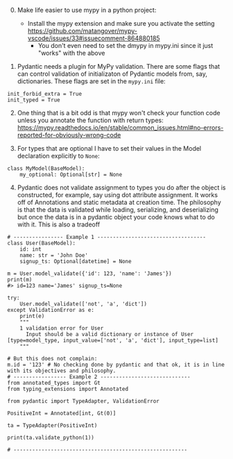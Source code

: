 0. Make life easier to use mypy in a python project:
   - Install the mypy extension and make sure you activate the setting https://github.com/matangover/mypy-vscode/issues/33#issuecomment-864880185
        - You don't even need to set the dmypy  in mypy.ini since it just "works" with the above

    
1. Pydantic needs a plugin for MyPy validation. There are some flags that can
control validation of initializaton of Pydantic models from, say, dictionaries.
These flags are set in the `mypy.ini` file:
```
init_forbid_extra = True
init_typed = True
```
2. One thing that is a bit odd is that mypy won't check your function code 
unless you annotate the function with return types: 
https://mypy.readthedocs.io/en/stable/common_issues.html#no-errors-reported-for-obviously-wrong-code

3. For types that are optional I have to set their values in the Model declaration explicitly to `None`:
```
class MyModel(BaseModel):
    my_optional: Optional[str] = None
```

4. Pydantic does not validate assignment to types you do after the object is
constructed, for example, say using dot attribute assignment. It works off of
Annotations and static metadata at creation time. The philosophy is that the
data is validated while loading, serializing, and deserializing but once the
data is in a pydantic object your code knows what to do with it. This is also a 
tradeoff
```
# ---------------- Example 1 -----------------------------------
class User(BaseModel):
    id: int
    name: str = 'John Doe'
    signup_ts: Optional[datetime] = None

m = User.model_validate({'id': 123, 'name': 'James'})
print(m)
#> id=123 name='James' signup_ts=None

try:
    User.model_validate(['not', 'a', 'dict'])
except ValidationError as e:
    print(e)
    """
    1 validation error for User
      Input should be a valid dictionary or instance of User [type=model_type, input_value=['not', 'a', 'dict'], input_type=list]
    """

# But this does not complain:
m.id = '123' # No checking done by pydantic and that ok, it is in line with its objectives and philosophy.
# ----------------- Example 2 -----------------------------
from annotated_types import Gt
from typing_extensions import Annotated

from pydantic import TypeAdapter, ValidationError

PositiveInt = Annotated[int, Gt(0)]

ta = TypeAdapter(PositiveInt)

print(ta.validate_python(1))

# --------------------------------------------------------

```